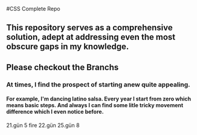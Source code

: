 #CSS Complete Repo

## This repository serves as a comprehensive solution, adept at addressing even the most obscure gaps in my knowledge.

## Please checkout the Branchs

### At times, I find the prospect of starting anew quite appealing.

#### For example, I'm dancing latino salsa. Every year I start from zero which means basic steps. And always I can find some litle tricky movement difference which I even notice before.

21.gün 5 fire
22.gün
25.gün 8
